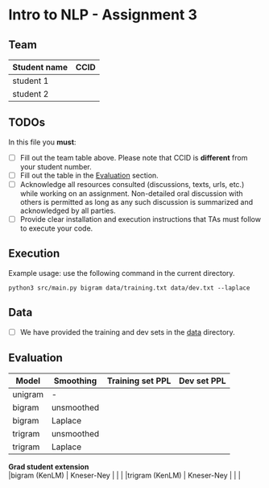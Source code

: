 # Intro to NLP - Assignment 3

## Team
|Student name| CCID |
|------------|------|
|student 1   |      |
|student 2   |      |

## TODOs

In this file you **must**:
- [ ] Fill out the team table above. Please note that CCID is **different** from your student number.
- [ ] Fill out the table in the [Evaluation](#evaluation) section.
- [ ] Acknowledge all resources consulted (discussions, texts, urls, etc.) while working on an assignment. Non-detailed oral discussion with others is permitted as long as any such discussion is summarized and acknowledged by all parties.
- [ ] Provide clear installation and execution instructions that TAs must follow to execute your code.

## Execution
Example usage: use the following command in the current directory.

`python3 src/main.py bigram data/training.txt data/dev.txt --laplace`

## Data
- [ ] We have provided the training and dev sets in the [data](data) directory.

## Evaluation

|Model           | Smoothing  | Training set PPL | Dev set PPL |
|----------------|----------- | ---------------- | ----------- |
|unigram         | -          |                  |             |
|bigram          | unsmoothed |                  |             |
|bigram          | Laplace    |                  |             |
|trigram         | unsmoothed |                  |             |
|trigram         | Laplace    |                  |             |
**Grad student extension**                                           
|bigram (KenLM)  | Kneser-Ney |                  |             |
|trigram (KenLM) | Kneser-Ney |                  |             |

